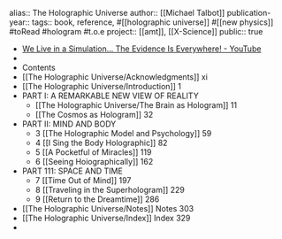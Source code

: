 alias:: The Holographic Universe
author:: [[Michael Talbot]] 
publication-year::
tags:: book, reference, #[[holographic universe]] #[[new physics]] #toRead #hologram #t.o.e 
project:: [[amt]], [[X-Science]] 
public:: true

- [We Live in a Simulation... The Evidence Is Everywhere! - YouTube](https://www.youtube.com/watch?v=GtME6g1yots)
-
- Contents
- [[The Holographic Universe/Acknowledgments]] xi
- [[The Holographic Universe/Introduction]] 1
- PART I: A REMARKABLE NEW VIEW OF REALITY
	- [[The Holographic Universe/The Brain as Hologram]] 11
	- [[The Cosmos as Hologram]] 32
- PART II: MIND AND BODY
	- 3 [[The Holographic Model and Psychology]] 59
	- 4 [[I Sing the Body Holographic]] 82
	- 5 [[A Pocketful of Miracles]] 119
	- 6 [[Seeing Hoiographically]] 162
- PART 111: SPACE AND TIME
	- 7 [[Time Out of Mind]] 197
	- 8 [[Traveling in the Superhologram]] 229
	- 9 [[Return to the Dreamtime]] 286
- [[The Holographic Universe/Notes]] Notes 303
- [[The Holographic Universe/Index]] Index 329
-